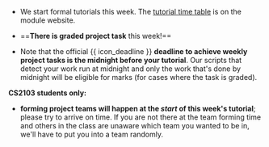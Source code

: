 * We start formal tutorials this week. The [tutorial time table](https://nus-cs2103-ay1819s1.github.io/cs2103-website/admin/tutorials.html#tutorial-timetable) is on the module website.

* ==**There is graded project task** this week!==

* Note that the official {{ icon_deadline }} **deadline to achieve weekly project tasks is the midnight before your tutorial**. Our scripts that detect your work run at midnight and only the work that's done by midnight will be eligible for marks (for cases where the task is graded).

**CS2103 students only:**<br>

* **forming project teams will happen at the _start_ of this week's tutorial**; please try to arrive on time. If you are not there at the team forming time and others in the class are unaware which team you wanted to be in, we'll have to put you into a team randomly.